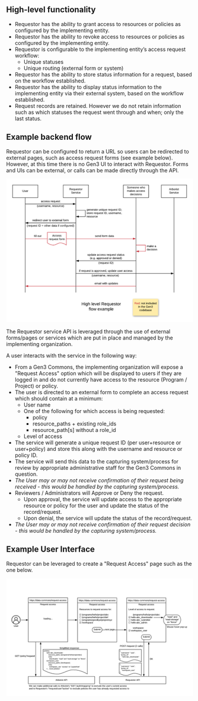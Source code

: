 ## High-level functionality

- Requestor has the ability to grant access to resources or policies as configured by the implementing entity.
- Requestor has the ability to revoke access to resources or policies as configured by the implementing entity.
- Requestor is configurable to the implementing entity’s access request workflow:
  - Unique statuses
  - Unique routing (external form or system)
- Requestor has the ability to store status information for a request, based on the workflow established.
- Requestor has the ability to display status information to the implementing entity via their external system, based on the workflow established.
- Request records are retained. However we do not retain information such as which statuses the request went through and when; only the last status.

## Example backend flow

Requestor can be configured to return a URL so users can be redirected to external pages, such as access request forms (see example below). However, at this time there is no Gen3 UI to interact with Requestor. Forms and UIs can be external, or calls can be made directly through the API.

![Requestor example flow](img/requestor_example_flow.png)

The Requestor service API is leveraged through the use of external forms/pages or services which are put in place and managed by the implementing organization.

A user interacts with the service in the following way:
- From a Gen3 Commons, the implementing organization will expose a "Request Access" option which will be displayed to users if they are logged in and do not currently have access to the resource (Program / Project) or policy.
- The user is directed to an external form to complete an access request which should contain at a minimum:
  - User name
  - One of the following for which access is being requested:
    - policy
    - resource_paths + existing role_ids
    - resource_path[s] without a role_id
  - Level of access
- The service will generate a unique request ID (per user+resource or user+policy) and store this along with the username and resource or policy ID.
- The service will send this data to the capturing system/process for review by appropriate administrative staff for the Gen3 Commons in question.
- _The User may or may not receive confirmation of their request being received - this would be handled by the capturing system/process._
- Reviewers / Administrators will Approve or Deny the request.
  - Upon approval, the service will update access to the appropriate resource or policy for the user and update the status of the record/request.
  - Upon denial, the service will update the status of the record/request.
- _The User may or may not receive confirmation of their request decision - this would be handled by the capturing system/process._

## Example User Interface

Requestor can be leveraged to create a "Request Access" page such as the one below.

![Requestor example UI](img/requestor_example_ui.png)

